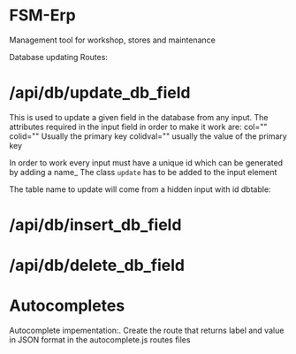 # FSM-Erp
Management tool for workshop, stores and maintenance

Database updating Routes:

# /api/db/update_db_field
This is used to update a given field in the database from any input. The attributes required in the input field in order to make it work are:
col="<column to update in db>"
colid="<id field of the row to update in the db>" Usually the primary key
colidval="<id value of the id column>" usually the value of the primary key

In order to work every input must have a unique id which can be generated by adding a name_<serial value from primary key>
The class `update` has to be added to the input element

The table name to update will come from a hidden input with id dbtable: <input type="hidden" id="dbtable" value="<table to update in db>">

# /api/db/insert_db_field

# /api/db/delete_db_field

# Autocompletes

Autocomplete impementation:. Create the route that returns label and value in JSON format in the autocomplete.js routes files
